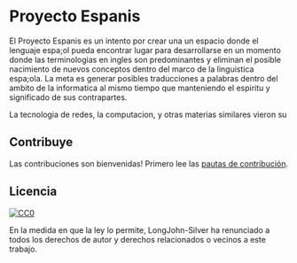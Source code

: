 # Proyecto Espanis

El Proyecto Espanis es un intento por crear una un espacio donde el lenguaje espa;ol pueda encontrar lugar para desarrollarse en un momento donde las terminologias en ingles son predominantes y eliminan el posible nacimiento de nuevos conceptos dentro del marco de la linguistica espa;ola. La meta es generar posibles traducciones a palabras dentro del ambito de la informatica al mismo tiempo que manteniendo el espiritu y significado de sus contrapartes.

La tecnologia de redes, la computacion, y otras materias similares vieron su 

## Contribuye
Las contribuciones son bienvenidas! Primero lee las [pautas de contribución](contributing.md).

## Licencia
[![CC0](http://mirrors.creativecommons.org/presskit/buttons/88x31/svg/cc-zero.svg)](http://creativecommons.org/publicdomain/zero/1.0)

En la medida en que la ley lo permite, LongJohn-Silver ha renunciado a todos los derechos de autor y
derechos relacionados o vecinos a este trabajo.

